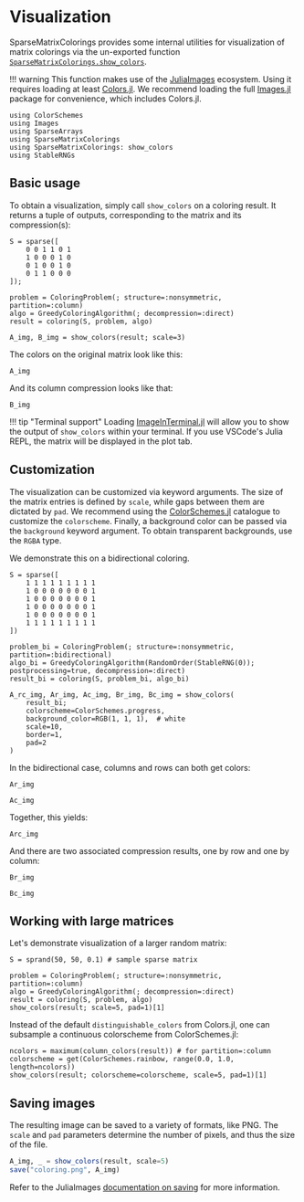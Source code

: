 # Visualization

SparseMatrixColorings provides some internal utilities for visualization of matrix colorings via the un-exported function [`SparseMatrixColorings.show_colors`](@ref).

!!! warning
    This function makes use of the [JuliaImages](https://juliaimages.org) ecosystem.
    Using it requires loading at least [Colors.jl](https://github.com/JuliaGraphics/Colors.jl).
    We recommend loading the full [Images.jl](https://github.com/JuliaImages/Images.jl) package for convenience, which includes Colors.jl.

```@example img
using ColorSchemes
using Images
using SparseArrays
using SparseMatrixColorings
using SparseMatrixColorings: show_colors
using StableRNGs
```

## Basic usage

To obtain a visualization, simply call `show_colors` on a coloring result. It returns a tuple of outputs, corresponding to the matrix and its compression(s):

```@example img
S = sparse([
    0 0 1 1 0 1
    1 0 0 0 1 0
    0 1 0 0 1 0
    0 1 1 0 0 0
]);

problem = ColoringProblem(; structure=:nonsymmetric, partition=:column)
algo = GreedyColoringAlgorithm(; decompression=:direct)
result = coloring(S, problem, algo)

A_img, B_img = show_colors(result; scale=3)
```

The colors on the original matrix look like this:

```@example img
A_img
```

And its column compression looks like that:

```@example img
B_img
```

!!! tip "Terminal support"
    Loading [ImageInTerminal.jl](https://github.com/JuliaImages/ImageInTerminal.jl) will allow you to show the output of `show_colors` within your terminal.
    If you use VSCode's Julia REPL, the matrix will be displayed in the plot tab.

## Customization

The visualization can be customized via keyword arguments.
The size of the matrix entries is defined by `scale`, while gaps between them are dictated by `pad`.
We recommend using the [ColorSchemes.jl](https://github.com/JuliaGraphics/ColorSchemes.jl) catalogue to customize the `colorscheme`.
Finally, a background color can be passed via the `background` keyword argument. To obtain transparent backgrounds, use the `RGBA` type.

We demonstrate this on a bidirectional coloring.

```@example img
S = sparse([
    1 1 1 1 1 1 1 1 1
    1 0 0 0 0 0 0 0 1
    1 0 0 0 0 0 0 0 1
    1 0 0 0 0 0 0 0 1
    1 0 0 0 0 0 0 0 1
    1 1 1 1 1 1 1 1 1
])

problem_bi = ColoringProblem(; structure=:nonsymmetric, partition=:bidirectional)
algo_bi = GreedyColoringAlgorithm(RandomOrder(StableRNG(0)); postprocessing=true, decompression=:direct)
result_bi = coloring(S, problem_bi, algo_bi)

A_rc_img, Ar_img, Ac_img, Br_img, Bc_img = show_colors(
    result_bi;
    colorscheme=ColorSchemes.progress,
    background_color=RGB(1, 1, 1),  # white
    scale=10,
    border=1,
    pad=2
)
```

In the bidirectional case, columns and rows can both get colors:

```@example img
Ar_img
```

```@example img
Ac_img
```

Together, this yields:

```@example img
Arc_img
```

And there are two associated compression results, one by row and one by column:

```@example img
Br_img
```

```@example img
Bc_img
```

## Working with large matrices

Let's demonstrate visualization of a larger random matrix:

```@example img
S = sprand(50, 50, 0.1) # sample sparse matrix

problem = ColoringProblem(; structure=:nonsymmetric, partition=:column)
algo = GreedyColoringAlgorithm(; decompression=:direct)
result = coloring(S, problem, algo)
show_colors(result; scale=5, pad=1)[1]
```

Instead of the default `distinguishable_colors` from Colors.jl, one can subsample a continuous colorscheme from ColorSchemes.jl:

```@example img
ncolors = maximum(column_colors(result)) # for partition=:column
colorscheme = get(ColorSchemes.rainbow, range(0.0, 1.0, length=ncolors))
show_colors(result; colorscheme=colorscheme, scale=5, pad=1)[1]
```

## Saving images

The resulting image can be saved to a variety of formats, like PNG.
The `scale` and `pad` parameters determine the number of pixels, and thus the size of the file.

```julia
A_img, _ = show_colors(result, scale=5)
save("coloring.png", A_img)
```

Refer to the JuliaImages [documentation on saving](https://juliaimages.org/stable/function_reference/#ref_io) for more information.
